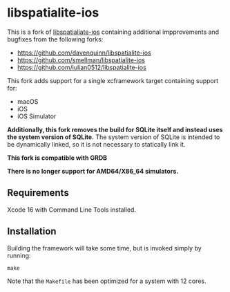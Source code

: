 libspatialite-ios
=================

This is a fork of [libspatialiate-ios](https://github.com/gstf/libspatialite-ios) containing
additional impprovements and bugfixes from the following forks:

 * https://github.com/davenquinn/libspatialite-ios
 * https://github.com/smellman/libspatialite-ios
 * https://github.com/iulian0512/libspatialite-ios

This fork adds support for a single xcframework target containing support for:
 * macOS
 * iOS
 * iOS Simulator

**Additionally, this fork removes the build for SQLite itself and instead uses
the system version of SQLite.** The system version of SQLite is intended to be
dynamically linked, so it is not necessary to statically link it.

**This fork is compatible with GRDB**

**There is no longer support for AMD64/X86_64 simulators.**

Requirements
------------
Xcode 16 with Command Line Tools installed.

Installation
------------
Building the framework will take some time, but is invoked simply by running:
```
make
```

Note that the `Makefile` has been optimized for a system with 12 cores.
